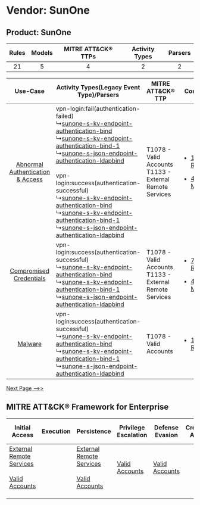 Vendor: SunOne
==============
Product: SunOne
---------------
| Rules | Models | MITRE ATT&CK® TTPs | Activity Types | Parsers |
|:-----:|:------:|:------------------:|:--------------:|:-------:|
|  21   |   5    |         4          |       2        |    2    |

|    Use-Case    | Activity Types(Legacy Event Type)/Parsers    | MITRE ATT&CK® TTP    | Content    |
|:----:| ---- | ---- | ---- |
| [Abnormal Authentication & Access](../../../UseCases/uc_abnormal_authentication_&_access.md) |  vpn-login:fail(authentication-failed)<br> ↳[sunone-s-kv-endpoint-authentication-bind](Ps/pC_sunoneskvendpointauthenticationbind.md)<br> ↳[sunone-s-kv-endpoint-authentication-bind-1](Ps/pC_sunoneskvendpointauthenticationbind1.md)<br> ↳[sunone-s-json-endpoint-authentication-ldapbind](Ps/pC_sunonesjsonendpointauthenticationldapbind.md)<br><br> vpn-login:success(authentication-successful)<br> ↳[sunone-s-kv-endpoint-authentication-bind](Ps/pC_sunoneskvendpointauthenticationbind.md)<br> ↳[sunone-s-kv-endpoint-authentication-bind-1](Ps/pC_sunoneskvendpointauthenticationbind1.md)<br> ↳[sunone-s-json-endpoint-authentication-ldapbind](Ps/pC_sunonesjsonendpointauthenticationldapbind.md)<br> | T1078 - Valid Accounts<br>T1133 - External Remote Services<br> | [<ul><li>14 Rules</li></ul><ul><li>4 Models</li></ul>](RM/r_m_sunone_sunone_Abnormal_Authentication_&_Access.md) |
|          [Compromised Credentials](../../../UseCases/uc_compromised_credentials.md)          |  vpn-login:success(authentication-successful)<br> ↳[sunone-s-kv-endpoint-authentication-bind](Ps/pC_sunoneskvendpointauthenticationbind.md)<br> ↳[sunone-s-kv-endpoint-authentication-bind-1](Ps/pC_sunoneskvendpointauthenticationbind1.md)<br> ↳[sunone-s-json-endpoint-authentication-ldapbind](Ps/pC_sunonesjsonendpointauthenticationldapbind.md)<br>    | T1078 - Valid Accounts<br>T1133 - External Remote Services<br> | [<ul><li>7 Rules</li></ul><ul><li>4 Models</li></ul>](RM/r_m_sunone_sunone_Compromised_Credentials.md)    |
|    [Malware](../../../UseCases/uc_malware.md)    |  vpn-login:success(authentication-successful)<br> ↳[sunone-s-kv-endpoint-authentication-bind](Ps/pC_sunoneskvendpointauthenticationbind.md)<br> ↳[sunone-s-kv-endpoint-authentication-bind-1](Ps/pC_sunoneskvendpointauthenticationbind1.md)<br> ↳[sunone-s-json-endpoint-authentication-ldapbind](Ps/pC_sunonesjsonendpointauthenticationldapbind.md)<br>    | T1078 - Valid Accounts<br>    | [<ul><li>1 Rules</li></ul>](RM/r_m_sunone_sunone_Malware.md)    |
[Next Page -->>](2_ds_sunone_sunone.md)

MITRE ATT&CK® Framework for Enterprise
--------------------------------------
| Initial Access                                                                                                                                   | Execution | Persistence                                                                                                                                      | Privilege Escalation                                                | Defense Evasion                                                     | Credential Access | Discovery | Lateral Movement | Collection | Command and Control                                                                                                                       | Exfiltration | Impact |
| ------------------------------------------------------------------------------------------------------------------------------------------------ | --------- | ------------------------------------------------------------------------------------------------------------------------------------------------ | ------------------------------------------------------------------- | ------------------------------------------------------------------- | ----------------- | --------- | ---------------- | ---------- | ----------------------------------------------------------------------------------------------------------------------------------------- | ------------ | ------ |
| [External Remote Services](https://attack.mitre.org/techniques/T1133)<br><br>[Valid Accounts](https://attack.mitre.org/techniques/T1078)<br><br> |           | [External Remote Services](https://attack.mitre.org/techniques/T1133)<br><br>[Valid Accounts](https://attack.mitre.org/techniques/T1078)<br><br> | [Valid Accounts](https://attack.mitre.org/techniques/T1078)<br><br> | [Valid Accounts](https://attack.mitre.org/techniques/T1078)<br><br> |                   |           |                  |            | [Proxy: Multi-hop Proxy](https://attack.mitre.org/techniques/T1090/003)<br><br>[Proxy](https://attack.mitre.org/techniques/T1090)<br><br> |              |        |